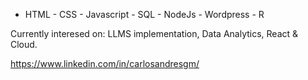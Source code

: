 
- HTML - CSS - Javascript - SQL - NodeJs - Wordpress - R

Currently interesed on: LLMS implementation, Data Analytics, React & Cloud.

https://www.linkedin.com/in/carlosandresgm/
